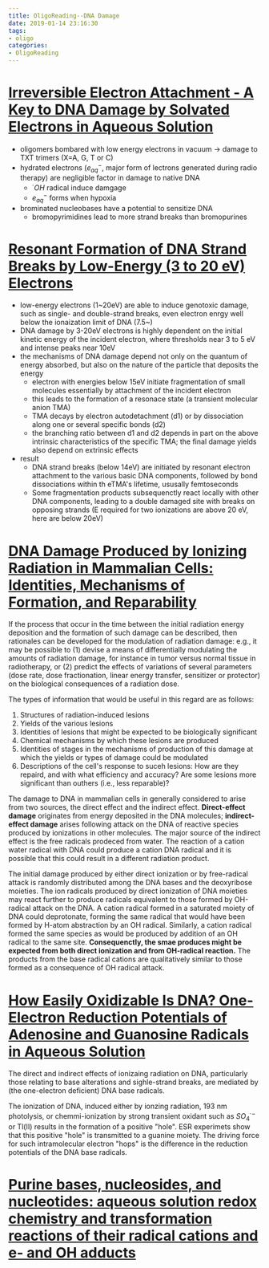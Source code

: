 ```yaml
---
title: OligoReading--DNA Damage
date: 2019-01-14 23:16:30
tags:
- oligo
categories:
- OligoReading
---
```


# [Irreversible Electron Attachment - A Key to DNA Damage by Solvated Electrons in Aqueous Solution](https://pubs.rsc.org/en/content/articlelanding/2015/ob/c5ob01542a#!divAbstract)

- oligomers bombared with low energy electrons in vacuum $\rightarrow$ damage to TXT trimers (X=A, G, T or C)
- hydrated electrons ($e_{aq}^-$, major form of lectrons generated during radio therapy) are negligible factor in damage to native DNA
  - $^\cdot OH$ radical induce damgage
  - $e_{aq}^-$ forms when hypoxia
- brominated nucleobases have a potential to sensitize DNA
  - bromopyrimidines lead to more strand breaks than bromopurines

# [Resonant Formation of DNA Strand Breaks by Low-Energy (3 to 20 eV) Electrons](http://science.sciencemag.org/content/287/5458/1658.long)

- low-energy electrons (1~20eV) are able to induce genotoxic damage, such as single- and double-strand breaks, even electron enrgy well below the ionaization limit of DNA (7.5~)
- DNA damage by 3-20eV electrons is highly dependent on the initial kinetic energy of the incident electron, where thresholds near 3 to 5 eV and intense peaks near 10eV
- the mechanisms of DNA damage depend not only on the quantum of energy absorbed, but also on the nature of the particle that deposits the energy
  - electron with energies below 15eV initiate fragmentation of small molecules essentially by attachment of the incident electron
  - this leads to the formation of a resonace state (a transient molecular anion TMA)
  - TMA decays by electron autodetachment (d1) or by dissociation along one or several specific bonds (d2)
  - the branching ratio between d1 and d2 depends in part on the above intrinsic characteristics of the specific TMA; the final damage yields also depend on extrinsic effects
- result
  - DNA strand breaks (below 14eV) are initiated by resonant electron attachment to the various basic DNA components, followed by bond dissociations within th eTMA's lifetime, ususally femtoseconds
  - Some fragmentation products subsequenctly react locally with other DNA components, leading to a double damaged site with breaks on opposing strands (E required for two ionizations are above 20 eV, here are below 20eV)

# [DNA Damage Produced by Ionizing Radiation in Mammalian Cells: Identities, Mechanisms of Formation, and Reparability](https://www.sciencedirect.com/science/article/pii/S007966030860611X)

If the process that occur in the time between the initial radiation energy deposition and the formation of such damage can be described, then rationales can be developed for the modulation of radiation damage: e.g., it may be possible to (1) devise a means of differentially modulating the amounts of radiation damage, for instance in tumor versus normal tissue in radiotherapy, or (2) predict the effects of variations of several parameters (dose rate, dose fractionation, linear energy transfer, sensitizer or protector) on the biological consequences of a radiation dose.

The types of information that would be useful in this regard are as follows:
1. Structures of radiation-induced lesions
2. Yields of the various lesions
3. Identities of lesions that might be expected to be biologically significant
4. Chemical mechanisms by which these lesions are produced
5. Identities of stages in the mechanisms of production of this damage at which the yields or types of damage could be modulated
6. Descriptions of the cell's response to suceh lesions: How are they repaird, and with what efficiency and accuracy? Are some lesions more significant than outhers (i.e., less reparable)?

The damage to DNA in mammalian cells in generally considered to arise from two sources, the direct effect and the indirect effect. **Direct-effect damage** originates from energy deposited in the DNA molecules; **indirect-effect damage** arises following attack on the DNA of reactive species produced by ionizations in other molecules. The major source of the indirect effect is the free radicals prodeced from water. The reaction of a cation water radical with DNA could produce a cation DNA radical and it is possible that this could result in a different radiation product.

The initial damage produced by either direct ionization or by free-radical attack is randomly distributed among the DNA bases and the deoxyribose moieties. The ion radicals produced by direct ionization of DNA moieties may react further to produce radicals equivalent to those formed by OH-radical attack on the DNA. A cation radical formed in a saturated moiety of DNA could deprotonate, forming the same radical that would have been formed by H-atom abstraction by an OH radical. Similarly, a cation radical formed the same species as would be produced by addition of an OH radical to the same site. **Consequenctly, the smae produces might be expected from both direct ionization and from OH-radical reaction.** The products from the base radical cations are qualitatively similar to those formed as a consequence of OH radical attack.

# [How Easily Oxidizable Is DNA? One-Electron Reduction Potentials of Adenosine and Guanosine Radicals in Aqueous Solution](https://pubs.acs.org/doi/full/10.1021/ja962255b)

The direct and indirect effects of ionizaing radiation on DNA, particularly those relating to base alterations and sighle-strand breaks, are mediated  by (the one-electron deficient) DNA base radicals.

The ionization of DNA, induced either by ionzing radiation, 193 nm photolysis, or chemmi-ionization by strong transient oxidant such as $SO_4^{\cdot -}$ or Tl(II) results in the formation of a positive "hole". ESR experimets show that this positive "hole" is transmitted to a guanine moiety. The driving force for such intramolecular electron "hops" is the difference in the reduction potentials of the DNA base radicals.

# [Purine bases, nucleosides, and nucleotides: aqueous solution redox chemistry and transformation reactions of their radical cations and e- and OH adducts](https://pubs.acs.org/doi/10.1021/cr00093a003)